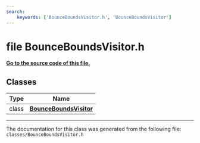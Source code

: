 ```yaml
---
search:
    keywords: ['BounceBoundsVisitor.h', 'BounceBoundsVisitor']
---
```


# file BounceBoundsVisitor.h

**[Go to the source code of this file.](_bounce_bounds_visitor_8h_source.md)**
## Classes

|Type|Name|
|-----|-----|
|class|[**BounceBoundsVisitor**](class_bounce_bounds_visitor.md)|




----------------------------------------
The documentation for this class was generated from the following file: `classes/BounceBoundsVisitor.h`
